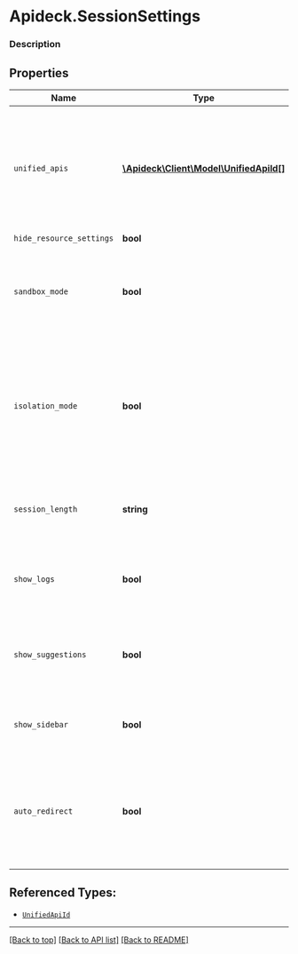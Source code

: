 # Apideck.SessionSettings

### Description

## Properties
Name | Type | Description | Notes
------------ | ------------- | ------------- | -------------
`unified_apis` | [**\Apideck\Client\Model\UnifiedApiId[]**](UnifiedApiId.md) | Provide the IDs of the Unified APIs you want to be visible. Leaving it empty or omiting this field will show all Unified APIs. | [optional] 
`hide_resource_settings` | **bool** |  | [optional] 
`sandbox_mode` | **bool** | Configure [Vault](/apis/vault/reference#section/Get-Started) to show a banner informing the logged in user is in a test environment. | [optional] 
`isolation_mode` | **bool** | Configure [Vault](/apis/vault/reference#section/Get-Started) to run in isolation mode, meaning it only shows the connection settings and hides the navigation items. | [optional] 
`session_length` | **string** | The duration of time the session is valid for (maximum 1 week). | [optional] 
`show_logs` | **bool** | Configure [Vault](/apis/vault/reference#section/Get-Started) to show the logs page. Defaults to &#x60;true&#x60;. | [optional] 
`show_suggestions` | **bool** | Configure [Vault](/apis/vault/reference#section/Get-Started) to show the suggestions page. Defaults to &#x60;false&#x60;. | [optional] 
`show_sidebar` | **bool** | Configure [Vault](/apis/vault/reference#section/Get-Started) to show the sidebar. Defaults to &#x60;true&#x60;. | [optional] 
`auto_redirect` | **bool** | Automatically redirect to redirect uri after the connection has been configured as callable. Defaults to &#x60;false&#x60;. | [optional] 





## Referenced Types:
* [`UnifiedApiId`](UnifiedApiId.md)









---

[[Back to top]](#) [[Back to API list]](../../../../README.md#documentation-for-api-endpoints) [[Back to README]](../../../../README.md)


